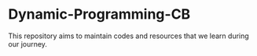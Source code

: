 # Dynamic-Programming-CB
This repository aims to maintain codes and resources that we learn during our journey. 
